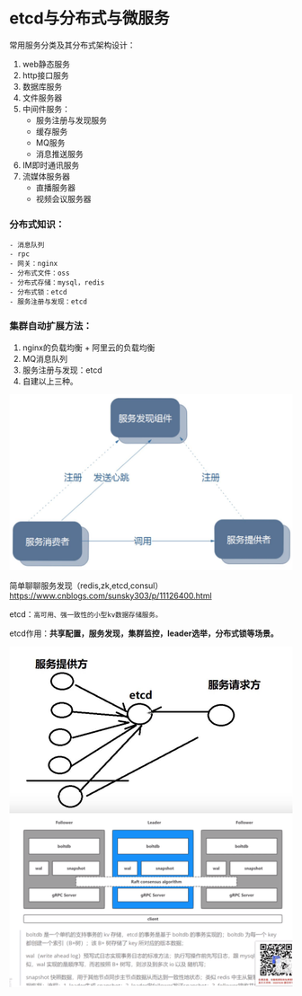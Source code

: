 # etcd与分布式与微服务

常用服务分类及其分布式架构设计：
1. web静态服务
2. http接口服务
3. 数据库服务
5. 文件服务器
4. 中间件服务：
    - 服务注册与发现服务
    - 缓存服务
    - MQ服务
    - 消息推送服务
2. IM即时通讯服务
3. 流媒体服务器
    - 直播服务器
    - 视频会议服务器
    
### 分布式知识：
    - 消息队列
    - rpc
    - 网关：nginx
    - 分布式文件：oss
    - 分布式存储：mysql，redis
    - 分布式锁：etcd
    - 服务注册与发现：etcd


### 集群自动扩展方法：
1. nginx的负载均衡 + 阿里云的负载均衡
3. MQ消息队列
5. 服务注册与发现：etcd
4. 自建以上三种。


![](.images/etcd.jpeg)

简单聊聊服务发现（redis,zk,etcd,consul）https://www.cnblogs.com/sunsky303/p/11126400.html


etcd：`高可用、强一致性的小型kv数据存储服务。`

etcd作用：**共享配置，服务发现，集群监控，leader选举，分布式锁等场景。**

![](.images/etcd2.jpeg)
![](.images/be897619.png)

